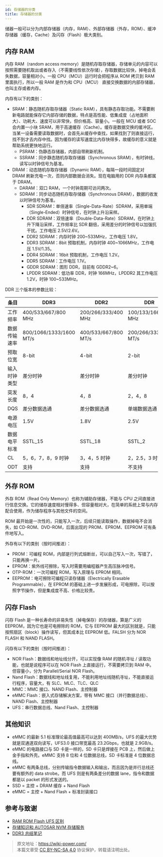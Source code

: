 ```yaml
---
id: 存储器的分类
title: 存储器的分类
---
```


储器一般可以分为内部存储器（内存，RAM）、外部存储器（外存，ROM）、缓冲存储器（缓存，Cache）及闪存（Flash）极大类别。

## 内存 RAM

内存 RAM（random access memory）是随机存取存储器，存储单元的内容可以按照需要随机取出或者存入（不需要线性依次存储），存取数据比较快，掉电会丢失数据，容量相对小。一般 CPU（MCU）运行时会把程序从 ROM 拷贝到 RAM 里面执行，所以一般 RAM 是作为和 CPU（MCU） 直接交换数据的内部存储器，也叫主存或者内存。

内存有以下的类别：

- SRAM：静态随机存取存储器（Static RAM），具有静态存取功能。不需要刷新电路就能保存它内部存储的数据，特点是高性能、低集成度（占地面积大）、功耗大、速度可以非常快，但价格高、容量小。一般在 MCU 或者 SOC 会内置一小块 SRAM，用于高速缓存（Cache）。缓存是数据交换的缓冲区。当某一设备需要读取数据时，会首先从缓存中查找，如果找到了则直接运行，找不到才去内存中找。因为缓存的读写速度比内存快得多，故缓存的意义就是帮助系统更快地运行。
  - PSRAM：伪静态存储器，内部自带刷新机制。
  - SSRAM：同步静态随机存取存储器（Synchronous SRAM），有时钟线，读写以时钟信号为基准。
- DRAM：动态随机存取存储器（Dynamic RAM），每隔一段时间固定对 DRAM 刷新充电一次，否则内部数据会消失。现在电脑用的 DDR 内存条都属于 DRAM。
  - DARAM：双口 RAM，一个时钟周期可访问两次。
  - SDRAM：同步动态随机存取存储器（Synchronous DRAM），数据的收发以时钟信号为基准。
    - SDR SDRAM：单倍速率（Single-Data-Rate）SDRAM，采用单端（Single-Ended）时钟信号，在时钟上升沿采样。
    - DDR SDRAM：双倍速率（Double-Data-Rate）SDRAM，在时钟上升下降沿采样，工作频率比 SDR 翻倍，采用差分的时钟信号以加强抗干扰。工作电压 2.5V/2.6V。
    - DDR2 SDRAM：内存时钟 200~533MHz，工作电压 1.8V。
    - DDR3 SDRAM：8bit 预取机制，内存时钟 400~1066MHz，工作电压 1.5V/1.35。
    - DDR4 SDRAM：16bit 预取机制，工作电压 1.2V。
    - DDR5 SDRAM：工作电压 1.1V。
    - GDDR SDRAM：图形 DDR，目前有 GDDR2~6。
    - LPDDR SDRAM：低功率 DDR，时钟 166MHz，LPDDR2 其工作电压 1.2V，时钟 100~533MHz。

DDR 三个版本的参数比较：

| 条目         | DDR3                    | DDR2                 | DDR                  |
| ------------ | ----------------------- | -------------------- | -------------------- |
| 工作频率     | 400/533/667/800 MHz     | 200/266/333/400 MHz  | 100/133/166/200 MHz  |
| 数据传输速率 | 800/1066/1333/1600 MT/s | 400/533/667/800 MT/s | 200/266/333/400 MT/s |
| 预取位宽     | 8-bit                   | 4-bit                | 2-bit                |
| 输入时钟类型 | 差分时钟                | 差分时钟             | 差分时钟             |
| 突发长度     | 8，4                    | 4，8                 | 2，4，8              |
| DQS          | 差分数据选通            | 差分数据选通         | 单端数据选通         |
| 电源电压     | 1.5V                    | 1.8V                 | 2.5V                 |
| 数据电平标准 | SSTL_15                 | SSTL_18              | SSTL_2               |
| CL           | 5，6，7，8，9 时钟      | 3，4，5 时钟         | 2，2.5，3 时钟       |
| ODT          | 支持                    | 支持                 | 不支持               |

## 外存 ROM

外存 ROM（Read Only Memory）也称为辅助存储器，不能与 CPU 之间直接进行信息交换。它的储存速度相对慢得多、但容量相对大，在简单的系统上常与内存配合使用，作为储存程序与其他文件的空间。

ROM 最开始是一次性的，只能写入一次，后续只能读取操作，数据掉电不会消失，如 CD-ROM、DVD-ROM，后面出现的 PROM、EPROM、EEPROM 可有条件地写入。

外存有以下的类别（按时间推进）：

- PROM：可编程 ROM，内部是行列式熔断丝，可以自己写入一次，写错了，只能再换一片。
- EPROM：紫外线可擦除，写入时需要用编程器产生高压脉冲信号。
- OTP-ROM：一次可编程 ROM，写入原理与 EPROM 相同。
- EEPROM：电可擦除可编程只读存储器（Electrically Erasable Programmable），在 EPROM 的基础上进一步发展形成，可电擦除，可以按照字节操作，但是集成度不高、价格比较贵。

## 闪存 Flash

闪存 Flash 是一种长寿命的非易失性（掉电保存）的存储器，算是广义的 EEPROM，因为它也是可电擦除的 ROM，它与 EEPROM 最大的区别就是，只能按照扇区（block）操作读写，但其成本比 EEPROM 低。FALSH 分为 NOR FLASH 和 NAND FLASH。

闪存有以下的类别（按时间推进）：

- NOR Flash：数据线和地址线分开，可以实现像 RAM 的随机寻址 / 读取功能，也就是说程序可以在 NOR Flash 上直接运行，不需要拷贝到 RAM 中。但容量小，分为 Parallel/Serial NOR Flash。
- Nand Flash：数据线和地址线复用，不能利用地址线随机寻址，不能直接运行程序，容量大，有 SLC、MLC、TLC、QLC
- MMC：MMC 接口、NAND Flash、主控制器
- eMMC Flash：嵌入式存储解决方案，带有 MMC 接口（并行数据总线）、NAND Flash、主控制器
- UFS：串行数据总线、Nand Flash、主控制器

## 其他知识

- eMMC 的最新 5.1 标准理论最高值最高可以达到 400MB/s，UFS 的最大优势就是双通道双向读写，UFS3.0 接口带宽最高 23.2Gbps，也就是 2.9GB/s。
- eMMC 的电路接口与 SD 卡是一样的，SD 卡只是焊接在 PCB 上，然后做上金手指和外壳。eMMC 支持 8 位和 4 位数据总线，SD 卡标准是 4 位数据总线。
- eMMC 有两条总线，分别传输指令数据输入和输出，而且因为是并行总线还要有额外的 data strobe。而 UFS 则是有两条差分的数据 lane，指令和数据都是以 packet 的形式发送的。
- SSD = 主控 + DRAM 缓存 + Nand Flash
- eMMC = 主控 + Nand Flash + 标准封装接口

## 参考与致谢

- [RAM ROM Flash UFS 区别](https://blog.infonet.io/2021/04/04/RAM-ROM-Flash-%E5%8C%BA%E5%88%AB/)
- [存储知识和 AUTOSAR NVM 存储服务](https://mp.weixin.qq.com/s/hOew2ym8SSbse5RrZ5ehcw)
- [DDR3 总结笔记](https://mp.weixin.qq.com/s?__biz=Mzg5NDYyMzg3NQ==&mid=2247484794&idx=1&sn=b9f8acc771de990dcd941795330894d8&chksm=c01d8c96f76a0580216939860c46bf5edd289f14a306a92b60888f785e7146b7f71846eb9f46&token=203917856&lang=zh_CN#rd)

> 原文地址：<https://wiki-power.com/>  
> 本篇文章受 [CC BY-NC-SA 4.0](https://creativecommons.org/licenses/by/4.0/deed.zh) 协议保护，转载请注明出处。

